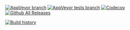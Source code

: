 [![AppVeyor branch](https://img.shields.io/appveyor/ci/j2ghz/modsink/develop.svg)](https://ci.appveyor.com/project/j2ghz/modsink)
[![AppVeyor tests branch](https://img.shields.io/appveyor/tests/j2ghz/modsink/develop.svg)](https://ci.appveyor.com/project/j2ghz/modsink/build/tests)
[![Codecov](https://img.shields.io/codecov/c/github/j2ghz/ModSink/develop.svg)](https://codecov.io/gh/j2ghz/ModSink)
[![Github All Releases](https://img.shields.io/github/downloads/j2ghz/ModSink/total.svg)](https://github.com/j2ghz/ModSink/releases)

[![Build history](https://buildstats.info/appveyor/chart/j2ghz/modsink)](https://ci.appveyor.com/project/j2ghz/modsink/history)
